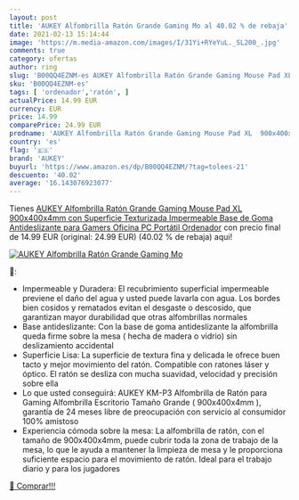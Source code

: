 ```yaml
---
layout: post
title: 'AUKEY Alfombrilla Ratón Grande Gaming Mo al 40.02 % de rebaja'
date: 2021-02-13 15:14:44
image: 'https://m.media-amazon.com/images/I/31Yi+RYeYuL._SL200_.jpg'
comments: true
category: ofertas
author: ring
slug: 'B00QQ4EZNM-es AUKEY Alfombrilla Ratón Grande Gaming Mouse Pad XL...'
sku: 'B00QQ4EZNM-es'
tags: [ 'ordenador','ratón', ]
actualPrice: 14.99 EUR
currency: EUR
price: 14.99
comparePrice: 24.99 EUR
prodname: 'AUKEY Alfombrilla Ratón Grande Gaming Mouse Pad XL  900x400x4mm  con Superficie Texturizada Impermeable  Base de Goma Antideslizante para Gamers  Oficina  PC  Portátil  Ordenador'
country: 'es'
flag: '🇪🇸'
brand: 'AUKEY'
buyurl: 'https://www.amazon.es/dp/B00QQ4EZNM/?tag=tolees-21'
descuento: '40.02'
average: '16.143076923077'
---
```


Tienes [AUKEY Alfombrilla Ratón Grande Gaming Mouse Pad XL  900x400x4mm  con Superficie Texturizada Impermeable  Base de Goma Antideslizante para Gamers  Oficina  PC  Portátil  Ordenador](https://www.amazon.es/dp/B00QQ4EZNM/?tag=tolees-21) con precio final de  14.99 EUR (original: 24.99 EUR) (40.02 %  de rebaja) aqui!

[![AUKEY Alfombrilla Ratón Grande Gaming Mo](https://m.media-amazon.com/images/I/31Yi+RYeYuL._SL200_.jpg)](https://www.amazon.es/dp/B00QQ4EZNM/?tag=tolees-21)

🔎:

- Impermeable y Duradera: El recubrimiento superficial impermeable previene el daño del agua y usted puede lavarla con agua. Los bordes bien cosidos y rematados evitan el desgaste o descosido, que garantizan mayor durabilidad que otras alfombrillas normales
- Base antideslizante: Con la base de goma antideslizante la alfombrilla queda firme sobre la mesa ( hecha de madera o vidrio) sin deslizamiento accidental
- Superficie Lisa: La superficie de textura fina y delicada le ofrece buen tacto y mejor movimiento del ratón. Compatible con ratones láser y óptico. El ratón se desliza con mucha suavidad, velocidad y precisión sobre ella
- Lo que usted conseguirá: AUKEY KM-P3 Alfombrilla de Ratón para Gaming Alfombrilla Escritorio Tamaño Grande ( 900x400x4mm ), garantía de 24 meses libre de preocupación con servicio al consumidor 100% amistoso
- Experiencia cómoda sobre la mesa: La alfombrilla de ratón, con el tamaño de 900x400x4mm, puede cubrir toda la zona de trabajo de la mesa, lo que le ayuda a mantener la limpieza de mesa y le proporciona suficiente espacio para el movimiento de ratón. Ideal para el trabajo diario y para los jugadores

[🛒 Comprar!!!](https://www.amazon.es/dp/B00QQ4EZNM/?tag=tolees-21)
